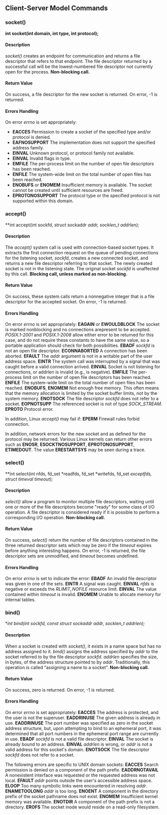 ## Client-Server Model Commands



### socket()

**int socket(int domain, int type, int protocol);**

#### Description
*socket()* creates an endpoint for communication and returns a file descriptor that refers to that endpoint.  The file descriptor returned by a successful call will be the lowest-numbered file descriptor not currently open for the process.
**Non-blocking call.**

#### Return Value
On success, a file descriptor for the new socket is returned. On error, -1 is returned.

#### Errors Handling
On error *errno* is set appropriately:
* **EACCES** Permission to create a socket of the specified type and/or protocol is denied.
* **EAFNOSUPPORT** The implementation does not support the specified address family.
* **EINVAL** Unknown protocol, or protocol family not available.
* **EINVAL** Invalid flags in type.
* **EMFILE** The per-process limit on the number of open file descriptors has been reached.
* **ENFILE** The system-wide limit on the total number of open files has been reached.
* **ENOBUFS** or **ENOMEM**  Insufficient memory is available.  The socket cannot be created until sufficient resources are freed.
* **EPROTONOSUPPORT**  The protocol type or the specified protocol is not supported  within this domain.



### accept()

**int accept(int sockfd, struct sockaddr *addr, socklen_t *addrlen);**

#### Description
The *accept()* system call is used with connection-based socket types. It extracts the first connection request on the queue of pending connections for the listening socket, *sockfd*, creates a new connected socket, and returns a new file descriptor referring to that socket.  The newly created socket is not in the listening state. The original socket *sockfd* is unaffected by this call.
**Blocking call, unless marked as non-blocking.**

#### Return Value
On success, these system calls return a nonnegative integer that is a file descriptor for the accepted socket.  On error, -1 is returned.

#### Errors Handling
On error *errno* is set appropriately:
**EAGAIN** or **EWOULDBLOCK** The socket is marked nonblocking and no connections arepresent to be accepted. *POSIX.1-2001* and *POSIX.1-2008* allow either error to be returned for this case, and do not require these constants to have the same value, so a portable application should check for both possibilities.
**EBADF** *sockfd* is not an open file descriptor.
**ECONNABORTED**  A connection has been aborted.
**EFAULT** The *addr* argument is not in a writable part of the user address space.
**EINTR**  The system call was interrupted by a signal that was caught before a valid connection arrived.
**EINVAL** Socket is not listening for connections, or addrlen is invalid (e.g., is negative).
**EMFILE** The per-process limit on the number of open file descriptors has been reached.
**ENFILE** The system-wide limit on the total number of open files has been reached.
**ENOBUFS**, **ENOMEM** Not enough free memory.  This often means that the memory allocation is limited by the socket buffer limits, not by the system memory.
**ENOTSOCK** The file descriptor *sockfd* does not refer to a socket.
**EOPNOTSUPP** The referenced socket is not of type *SOCK_STREAM*.
**EPROTO** Protocol error.

In addition, Linux *accept()* may fail if:
**EPERM**  Firewall rules forbid connection.

In addition, network errors for the new socket and as defined for the protocol may be returned.  Various Linux kernels can return other errors such as **ENOSR**, **ESOCKTNOSUPPORT**, **EPROTONOSUPPORT**, **ETIMEDOUT**. The value **ERESTARTSYS** may be seen during a trace.



### select()

**int select(int nfds, fd_set *readfds, fd_set *writefds, fd_set *exceptfds, struct timeval *timeout);**

#### Description
*select()* allow a program to monitor multiple file descriptors, waiting until one or more of the file descriptors become "ready" for some class of I/O operation.  A file descriptor is considered ready if it is possible to perform a corresponding I/O operation.
**Non-blocking call.**

#### Return Value
On success, *select()* return the number of file descriptors contained in the three returned descriptor sets which may be zero if the *timeout* expires before anything interesting happens.  On error, -1 is returned, the file descriptor sets are unmodified, and *timeout* becomes undefined.

#### Errors Handling
On error *errno* is set to indicate the error:
**EBADF**  An invalid file descriptor was given in one of the sets.
**EINTR**  A signal was caught.
**EINVAL** *nfds* is negative or exceeds the *RLIMIT_NOFILE* resource limit.
**EINVAL** The value contained within *timeout* is invalid.
**ENOMEM** Unable to allocate memory for internal tables.



### bind()

**int bind(int sockfd, const struct sockaddr *addr, socklen_t addrlen);**

#### Description
When a socket is created with *socket()*, it exists in a name space but has no address assigned to it. *bind()* assigns the address specified by *addr* to the socket referred to by the file descriptor *sockfd*. *addrlen* specifies the size, in bytes, of the address structure pointed to by *addr*. Traditionally, this operation is called “assigning a name to a socket”.
**Non-blocking call.**

#### Return Value
On success, zero is returned.  On error, -1 is returned.

#### Errors Handling
On error *errno* is set appropriately:
**EACCES** The address is protected, and the user is not the superuser.
**EADDRINUSE** The given address is already in use.
**EADDRINUSE** The port number was specified as zero in the socket address structure, but, upon attempting to bind to an ephemeral port, it was determined that all port numbers in the ephemeral port range are currently in use.
**EBADF** *sockfd* is not a valid file descriptor.
**EINVAL** The socket is already bound to an address.
**EINVAL** *addrlen* is wrong, or *addr* is not a valid address for this socket's domain.
**ENOTSOCK** The file descriptor *sockfd* does not refer to a socket.

The following errors are specific to UNIX domain sockets:
**EACCES** Search permission is denied on a component of the path prefix.
**EADDRNOTAVAIL** A nonexistent interface was requested or the requested address was not local.
**EFAULT** *addr* points outside the user's accessible address space.
**ELOOP**  Too many symbolic links were encountered in resolving *addr*.
**ENAMETOOLONG** *addr* is too long.
**ENOENT** A component in the directory prefix of the socket pathname does not exist.
**ENOMEM** Insufficient kernel memory was available.
**ENOTDIR** A component of the path prefix is not a directory.
**EROFS**  The socket inode would reside on a read-only filesystem.
